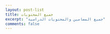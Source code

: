 ```yaml
---
layout: post-list
title: جميع المحتويات
excerpt: "جميع المضامين والمحتويات الدراسية"
comments: false
---
```

